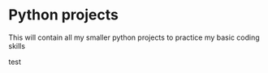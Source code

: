 # Python projects

This will contain all my smaller python projects to practice my basic coding skills



test